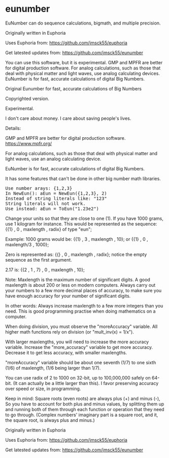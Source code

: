 # eunumber

EuNumber can do sequence calculations, bigmath, and multiple precision.

Originally written in Euphoria

Uses Euphoria from:
https://github.com/jmsck55/euphoria

Get latested updates from:
https://github.com/jmsck55/eunumber

You can use this software, but it is experimental. GMP and MPFR are better for digital production software. For analog calculations, such as those that deal with physical matter and light waves, use analog calculating devices. EuNumber is for fast, accurate calculations of digital Big Numbers.

Original Eunumber for fast, accurate calculations of Big Numbers

Copyrighted version.

Experimental.

I don't care about money.  I care about saving people's lives.

Details:

GMP and MPFR are better for digital production software.
https://www.mpfr.org/

For analog calculations, such as those that deal with physical matter and light waves, 
use an analog calculating device. 

EuNumber is for fast, accurate calculations of digital Big Numbers.

It has some features that can't be done in other big number math libraries.

<pre>
Use number arays: {1,2,3}
In NewEun(): aEun = NewEun({1,2,3}, 2)
Instead of string literals like: "123"
String literals will not work.
Use instead: aEun = ToEun("1.23e2")
</pre>

Change your units so that they are close to one (1). If you have 1000 grams, use 1 kilogram for instance.
This would be represented as the sequence: {{1} , 0 , maxlength , radix} of type "eun";

Example: 1000 grams would be: {{1} , 3 , maxlength , 10}; or {{1} , 0 , maxlength/3 , 1000};

Zero is represented as: {{} , 0 , maxlength , radix}; notice the empty sequence as the first argument.

2.17 is: {{2 , 1 , 7} , 0 , maxlength , 10};

Note:
Maxlength is the maximum number of significant digits.  A good maxlength is about 200 or less on modern computers.
Always carry out your numbers to a few more decimal places of accuracy,
to make sure you have enough accuracy for your number of significant digits.

In other words:
Always increase maxlength to a few more integers than you need.
This is good programming practise when doing mathematics on a computer.

When doing division, you must observe the "moreAccuracy" variable.
All higher math functions rely on division (or "mult_inv(x) = 1/x").

With larger maxlengths, you will need to increase the more accuracy
variable.  Increase the "more_accuracy" variable to get more accuracy.
Decrease it to get less accuracy, with smaller maxlengths.

"moreAccuracy" variable should be about one seventh (1/7) to one sixth (1/6) of maxlength, (1/6 being larger than 1/7).

You can use radix of 2 to 1000 on 32-bit, up to 100,000,000 safely on 64-bit. (It can actually be a little larger than this).
I favor preserving accuracy over speed or size, in programming.

Keep in mind: Square roots (even roots) are always plus (+) and minus (-),
So you have to account for both plus and minus values, by splitting them up
and running both of them through each function or operation that they need to go through.
(Complex numbers' imaginary part is a square root, and it, the square root, is always plus and minus.)

Originally written in Euphoria

Uses Euphoria from:
https://github.com/jmsck55/euphoria

Get latested updates from:
https://github.com/jmsck55/eunumber
